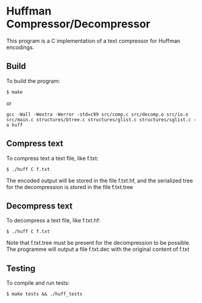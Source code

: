 # Huffman Compressor/Decompressor

This program is a C implementation of a text compressor for
Huffman encodings.

## Build
To build the program:

```
$ make
```
or
```
gcc -Wall -Wextra -Werror -std=c99 src/comp.c src/decomp.o src/io.o
src/main.c structures/btree.c structures/glist.c structures/sglist.c -o huff
```

## Compress text
To compress text a text file, like f.txt:
```
$ ./huff C f.txt
```

The encoded output will be stored in the file f.txt.hf, and
the serialized tree for the decompression is stored in the file
f.txt.tree

## Decompress text
To decompress a text file, like f.txt.hf:
```
$ ./huff C f.txt
```
Note that f.txt.tree must be present for the decompression to
be possible. The programme will output a file f.txt.dec with
the original content of f.txt

## Testing

To compile and run tests:
```
$ make tests && ./huff_tests
```

